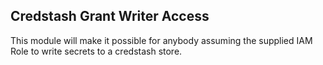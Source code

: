 ## Credstash Grant Writer Access

This module will make it possible for anybody assuming the supplied IAM Role to
write secrets to a credstash store.
